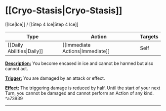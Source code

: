 # [[Cryo-Stasis|Cryo-Stasis]]
[[Ice|Ice]] / [[Step 4 Ice|Step 4 Ice]]

| Type                       | Action                           | Targets |
| -------------------------- | -------------------------------- | ------- |
| [[Daily Abilities\|Daily]] | [[Immediate Actions\|Immediate]] | Self    |

<u>**Description:**</u> You become encased in ice and cannot be harmed but also cannot act.

<u>**Trigger:**</u> You are damaged by an attack or effect.

<u>**Effect:**</u> The triggering damage is reduced by half. Until the start of your next Turn, you cannot be damaged and cannot perform an Action of any kind. ^a73939


---